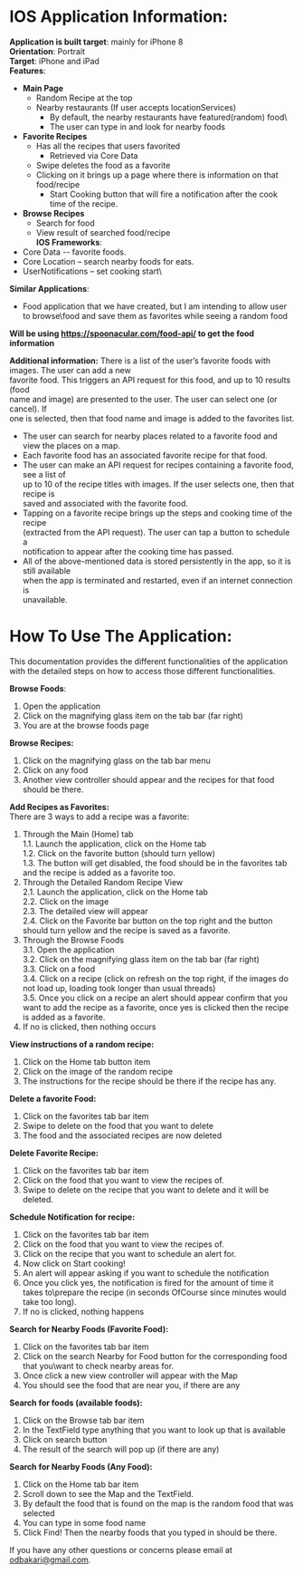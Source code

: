 #   IOS Application Information:
**Application is built target**: mainly for iPhone 8\
**Orientation**: Portrait\
**Target**: iPhone and iPad\
**Features**:
  - **Main Page**
    - Random Recipe at the top
    - Nearby restaurants (If user accepts locationServices)
      - By default, the nearby restaurants have featured(random) food\
      - The user can type in and look for nearby foods
  - **Favorite Recipes**
    - Has all the recipes that users favorited
      - Retrieved via Core Data
    - Swipe deletes the food as a favorite
    - Clicking on it brings up a page where there is information on that food/recipe
      - Start Cooking button that will fire a notification after the cook time of the recipe.
  - **Browse Recipes**
    - Search for food
    - View result of searched food/recipe\
**IOS Frameworks**:
  - Core Data -- favorite foods.
  - Core Location – search nearby foods for eats.
  - UserNotifications – set cooking start\

**Similar Applications**:
  - Food application that we have created, but I am intending to allow user to browse\food and save them as favorites while seeing a random food
  
**Will be using https://spoonacular.com/food-api/ to get the food information**

**Additional information:**
There is a list of the user’s favorite foods with images. The user can add a new\
favorite food. This triggers an API request for this food, and up to 10 results (food\
name and image) are presented to the user. The user can select one (or cancel). If\
one is selected, then that food name and image is added to the favorites list.

- The user can search for nearby places related to a favorite food and view the
places on a map.
- Each favorite food has an associated favorite recipe for that food.
- The user can make an API request for recipes containing a favorite food, see a list of\
up to 10 of the recipe titles with images. If the user selects one, then that recipe is\
saved and associated with the favorite food.
- Tapping on a favorite recipe brings up the steps and cooking time of the recipe\
(extracted from the API request). The user can tap a button to schedule a\
notification to appear after the cooking time has passed.
- All of the above-mentioned data is stored persistently in the app, so it is still available\
when the app is terminated and restarted, even if an internet connection is\
unavailable.




#   How To Use The Application:
This documentation provides the different functionalities of the application with the
detailed steps on how to access those different functionalities.

**Browse Foods**:
1. Open the application
2. Click on the magnifying glass item on the tab bar (far right)
3. You are at the browse foods page


**Browse Recipes:**
1. Click on the magnifying glass on the tab bar menu
2. Click on any food
3. Another view controller should appear and the recipes for that food should be
there.


**Add Recipes as Favorites:**\
There are 3 ways to add a recipe was a favorite:
1. Through the Main (Home) tab\
  1.1. Launch the application, click on the Home tab\
  1.2. Click on the favorite button (should turn yellow)\
  1.3. The button will get disabled, the food should be in the favorites tab and the recipe is added as a favorite too.
2. Through the Detailed Random Recipe View\
  2.1. Launch the application, click on the Home tab\
  2.2. Click on the image\
  2.3. The detailed view will appear\
  2.4. Click on the Favorite bar button on the top right and the button should turn yellow and the recipe is saved as a favorite.
3. Through the Browse Foods\
  3.1. Open the application\
  3.2. Click on the magnifying glass item on the tab bar (far right)\
  3.3. Click on a food\
  3.4. Click on a recipe (click on refresh on the top right, if the images do not load up, loading took longer than usual threads)\
  3.5. Once you click on a recipe an alert should appear confirm that you want to add the recipe as a favorite, once yes is clicked then the recipe is added as a favorite.
6. If no is clicked, then nothing occurs

**View instructions of a random recipe:**
1. Click on the Home tab button item
2. Click on the image of the random recipe
3. The instructions for the recipe should be there if the recipe has any.

**Delete a favorite Food:**
1. Click on the favorites tab bar item
2. Swipe to delete on the food that you want to delete
3. The food and the associated recipes are now deleted

**Delete Favorite Recipe:**
1. Click on the favorites tab bar item
2. Click on the food that you want to view the recipes of.
3. Swipe to delete on the recipe that you want to delete and it will be deleted.

**Schedule Notification for recipe:**
1. Click on the favorites tab bar item
2. Click on the food that you want to view the recipes of.
3. Click on the recipe that you want to schedule an alert for.
4. Now click on Start cooking!
5. An alert will appear asking if you want to schedule the notification
6. Once you click yes, the notification is fired for the amount of time it takes to\prepare the recipe (in seconds OfCourse since minutes would take too long).
7. If no is clicked, nothing happens

**Search for Nearby Foods (Favorite Food):**
1. Click on the favorites tab bar item
2. Click on the search Nearby for Food button for the corresponding food that you\want to check nearby areas for.
3. Once click a new view controller will appear with the Map
4. You should see the food that are near you, if there are any

**Search for foods (available foods):**
1. Click on the Browse tab bar item
2. In the TextField type anything that you want to look up that is available
3. Click on search button
4. The result of the search will pop up (if there are any)

**Search for Nearby Foods (Any Food):**
1. Click on the Home tab bar item
2. Scroll down to see the Map and the TextField.
3. By default the food that is found on the map is the random food that was selected
4. You can type in some food name
5. Click Find! Then the nearby foods that you typed in should be there.

If you have any other questions or concerns please email at odbakari@gmail.com.
